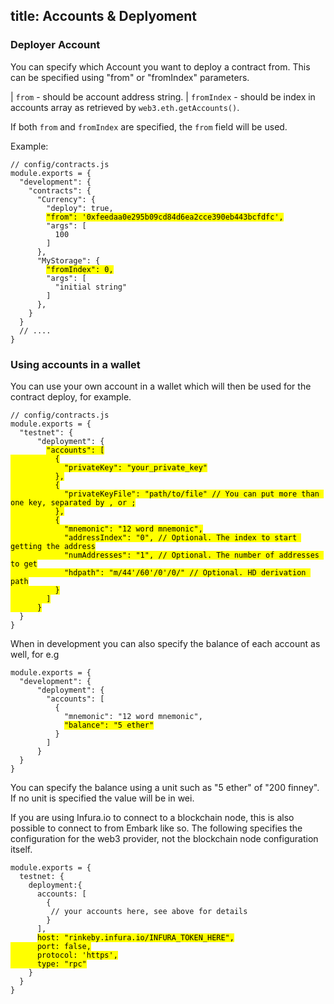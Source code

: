 title: Accounts & Deplyoment
---

### Deployer Account

You can specify which Account you want to deploy a contract from. This can be specified using "from" or "fromIndex" parameters.

| `from` - should be account address string.
| `fromIndex` - should be index in accounts array as retrieved by `web3.eth.getAccounts()`.

If both `from` and `fromIndex` are specified, the `from` field will be used.

Example:

<pre><code class="javascript">// config/contracts.js
module.exports = {
  "development": {
    "contracts": {
      "Currency": {
        "deploy": true,
        <mark class="highlight-inline">"from": '0xfeedaa0e295b09cd84d6ea2cce390eb443bcfdfc',</mark>
        "args": [
          100
        ]
      },
      "MyStorage": {
        <mark class="highlight-inline">"fromIndex": 0,</mark>
        "args": [
          "initial string"
        ]
      },
    }
  }
  // ....
}
</code></pre>

### Using accounts in a wallet

You can use your own account in a wallet which will then be used for the contract deploy, for example.

<pre><code class="javascript">// config/contracts.js
module.exports = {
  "testnet": {
      "deployment": {
        <mark class="highlight-inline">"accounts": [
          {
            "privateKey": "your_private_key"
          },
          {
            "privateKeyFile": "path/to/file" // You can put more than one key, separated by , or ;
          },
          {
            "mnemonic": "12 word mnemonic",
            "addressIndex": "0", // Optional. The index to start getting the address
            "numAddresses": "1", // Optional. The number of addresses to get
            "hdpath": "m/44'/60'/0'/0/" // Optional. HD derivation path
          }
        ]
      }</mark>
  }
}
</code></pre>

When in development you can also specify the balance of each account as well, for e.g

<pre><code class="javascript">module.exports = {
  "development": {
      "deployment": {
        "accounts": [
          {
            "mnemonic": "12 word mnemonic",
            <mark class="highlight-inline">"balance": "5 ether"</mark>
          }
        ]
      }
  }
}
</code></pre>

You can specify the balance using a unit such as "5 ether" of "200 finney". If no unit is specified the value will be in wei.

If you are using Infura.io to connect to a blockchain node, this is also possible to connect to from Embark like so. The following specifies the configuration for the web3 provider, not the blockchain node configuration itself.

<pre><code class="javascript">module.exports = {
  testnet: {
    deployment:{
      accounts: [
        {
         // your accounts here, see above for details
        }
      ],
      <mark class="highlight-inline">host: "rinkeby.infura.io/INFURA_TOKEN_HERE",
      port: false,
      protocol: 'https',
      type: "rpc"</mark>
    }
  }
}
</code></pre>

